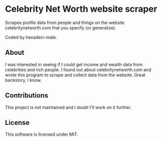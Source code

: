 # Celebrity Net Worth website scraper

Scrapes profile data from people and things on the website celebritynetworth.com that you specify (or generalize).

Coded by hexadeci-male.

## About
I was interested in seeing if I could get income and wealth data from celebrities and rich people. I found out about celebritynetworth.com and wrote this program to scrape and collect data from the website. Great backstory, I know.

## Contributions
This project is not maintained and I doubt I'll work on it further.

## License
This software is licensed under MIT.